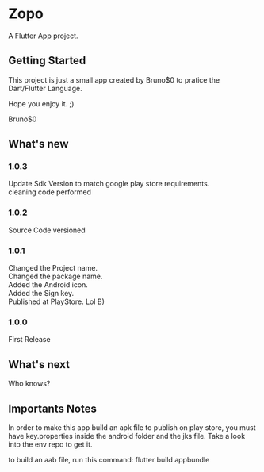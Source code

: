 # Zopo

A Flutter App project.  

## Getting Started  

This project is just a small app created by Bruno$0 to pratice the Dart/Flutter Language.  

Hope you enjoy it. ;)  

Bruno$0

## What's new

### 1.0.3

Update Sdk Version to match google play store requirements.  
cleaning code performed  

### 1.0.2

Source Code versioned

### 1.0.1

Changed the Project name.  
Changed the package name.  
Added the Android icon.  
Added the Sign key.  
Published at PlayStore. Lol B)
 
### 1.0.0
First Release  

## What's next  

Who knows?  

## Importants Notes  

In order to make this app build an apk file to publish on play store, 
you must have key.properties inside the android folder and the jks file.
Take a look into the env repo to get it.  

to build an aab file, run this command:
flutter build appbundle
